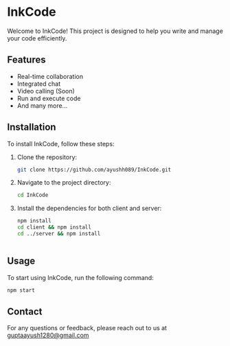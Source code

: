 # InkCode

Welcome to InkCode! This project is designed to help you write and manage your code efficiently.

## Features

- Real-time collaboration
- Integrated chat
- Video calling (Soon)
- Run and execute code
- And many more...

## Installation

To install InkCode, follow these steps:
1. Clone the repository:
    ```sh
    git clone https://github.com/ayushh089/InkCode.git
    ```
2. Navigate to the project directory:
    ```sh
    cd InkCode
    ```
3. Install the dependencies for both client and server:
    ```sh
    npm install
    cd client && npm install
    cd ../server && npm install
    ```
    ```

## Usage

To start using InkCode, run the following command:
```sh
npm start
```



## Contact

For any questions or feedback, please reach out to us at guptaayush1280@gmail.com
